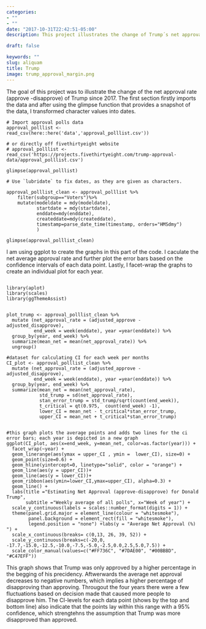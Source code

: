 ```yaml
---
categories:
- ""
- ""
date: "2017-10-31T22:42:51-05:00"
description: This project illustrates the change of Trump´s net approval rate since 2017 

draft: false

keywords: ""
slug: aliquam
title: Trump 
image: trump_approval_margin.png
---
```

The goal of this project was to illustrate the change of the net approval rate (approve -disapprove) of Trump since 2017. 
The first section firstly imports the data and after using the glimpse function that provides a 
snapshot of the data, I transformed character values into dates.

```{r, cache=TRUE}
# Import approval polls data
approval_polllist <- read_csv(here::here('data','approval_polllist.csv'))

# or directly off fivethirtyeight website
# approval_polllist <- read_csv('https://projects.fivethirtyeight.com/trump-approval-data/approval_polllist.csv') 

glimpse(approval_polllist)

# Use `lubridate` to fix dates, as they are given as characters.

approval_polllist_clean <- approval_polllist %>%
    filter(subgroup=="Voters")%>%
    mutate(modeldate = mdy(modeldate), 
           startdate = mdy(startdate), 
           enddate=mdy(enddate),
           createddate=mdy(createddate), 
           timestamp=parse_date_time(timestamp, orders="HMSdmy")
           )

glimpse(approval_polllist_clean)

```
I am using ggplot to create the graphs in this part of the code. I caculate the net average
approval rate and further plot the error bars based on the confidence intervals of each data point. Lastly, I facet-wrap the graphs to create an individual plot for each year.

```{r, plot_Weekly_Trump_Approval_Ratings, fig1, fig.width = 12, fig.height=5}

library(aplot)
library(scales)
library(ggThemeAssist)  


plot_trump <- approval_polllist_clean %>%
  mutate (net_approval_rate = (adjusted_approve - adjusted_disapprove), 
          end_week = week(enddate), year =year(enddate)) %>% 
  group_by(year, end_week) %>% 
  summarize(mean_net = mean(net_approval_rate)) %>% 
  ungroup()

#dataset for calculating CI for each week per months
CI_plot <- approval_polllist_clean %>%
  mutate (net_approval_rate = (adjusted_approve - adjusted_disapprove), 
          end_week = week(enddate), year =year(enddate)) %>% 
  group_by(year, end_week) %>% 
  summarize(mean_net = mean(net_approval_rate), 
            std_trump = sd(net_approval_rate), 
            stan_error_trump = std_trump/sqrt(count(end_week)), 
            t_critical = qt(0.975,  count(end_week) -1), 
            lower_CI = mean_net - t_critical*stan_error_trump, 
            upper_CI = mean_net + t_critical*stan_error_trump)


#this graph plots the average points and adds two lines for the ci error bars; each year is depicted in a new graph
ggplot(CI_plot, aes(x=end_week, y=mean_net, color=as.factor(year))) +
  facet_wrap(~year) +
  geom_linerange(aes(ymax = upper_CI , ymin =  lower_CI), size=0) +
  geom_point(size=0.6) +
  geom_hline(yintercept=0, linetype="solid", color = "orange") + 
  geom_line(aes(y = upper_CI))+
  geom_line(aes(y = lower_CI))+
  geom_ribbon(aes(ymin=lower_CI,ymax=upper_CI), alpha=0.3) +
  geom_line() +
  labs(title ="Estimating Net Approval (approve-disapprove) for Donald Trump", 
       subtitle ="Weekly average of all polls", x="Week of year") +
  scale_y_continuous(labels = scales::number_format(digits = 1)) + 
  theme(panel.grid.major = element_line(colour = "whitesmoke"), 
        panel.background = element_rect(fill = "whitesmoke"), 
        legend.position = "none") +labs(y = "Average Net Approval (%) ") +
  scale_x_continuous(breaks= c(0,13, 26, 39, 52)) +
  scale_y_continuous(breaks=c(-20,0, -17.7,-15.0,-12.5,-10.0,-7.5,-5.0,-2.5,0.0,2.5,5.0,7.5)) +
  scale_color_manual(values=c("#FF736C", "#7DAE00", "#00BBBD", "#C47EFF"))
```
This graph shows that Trump was only approved by a higher percentage in the begging of his precidency. Aftwerwards the average net approval decreases to negative numbers, which implies a higher percentage of disapproving than approving. Througout the four years there were a few fluctuations based on decision made that caused more people to disapprove him. The CI-levels for each data point (shows by the top and bottom line) also indicate that the points lay within this range with a 95% confidence, which strengtehns the assumption that Trump was more disapproved than approved. 

 